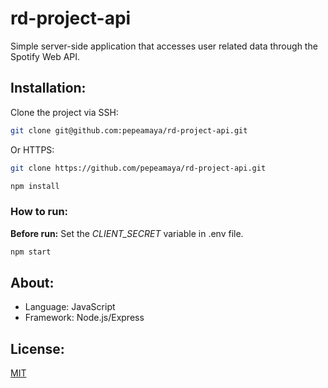 # rd-project-api
Simple server-side application that accesses user related data through the Spotify Web API.

## Installation:
Clone the project via SSH:
```bash
git clone git@github.com:pepeamaya/rd-project-api.git
```

Or HTTPS:
```bash
git clone https://github.com/pepeamaya/rd-project-api.git
```

```bash
npm install
```

### How to run:
**Before run:** Set the *CLIENT_SECRET* variable in .env file.

```bash
npm start
```

## About:
* Language: JavaScript
* Framework: Node.js/Express

## License:
[MIT](https://opensource.org/licenses/mit-license.php)